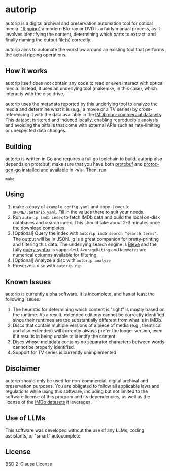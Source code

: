 # autorip

autorip is a digital archival and preservation automation tool for
optical media. ["Ripping"](https://en.wikipedia.org/wiki/Ripping) a
modern Blu-ray or DVD is a fairly manual process, as it involves
identifying the content, determining which parts to extract, and
finally naming the output file(s) correctly.

autorip aims to automate the workflow around an existing tool that
performs the actual ripping operations.

## How it works

autorip itself does not contain any code to read or even interact with
optical media. Instead, it uses an underlying tool (makemkv, in this
case), which interacts with the disc drive.

autorip uses the metadata reported by this underlying tool to analyze
the media and determine what it is (e.g., a movie or a TV series) by
cross-referencing it with the data available in the [IMDb
non-commercial
datasets](https://developer.imdb.com/non-commercial-datasets/).  This
dataset is stored and indexed locally, enabling reproducible analysis
and avoiding the pitfalls that come with external APIs such as
rate-limiting or unexpected data changes.

## Building

autorip is written in [Go](https://go.dev/) and requires a full go
toolchain to build. autorip also depends on protobuf; make sure that
you have both [protobuf](https://protobuf.dev/downloads/) and
[protoc-gen-go](https://protobuf.dev/getting-started/gotutorial/#compiling-protocol-buffers)
installed and available in `PATH`. Then, run

```
make
```

## Using

1. make a copy of `example_config.yaml` and copy it over to
   `$HOME/.autorip.yaml`. Fill in the values there to suit your needs.
1. Run `autorip imdb index` to fetch IMDb data and build the local
   on-disk databases and search index. This should take about 2-3
   minutes once the download completes.
1. [Optional] Query the index with `autorip imdb search "search
   terms"`. The output will be in JSON. [jq](https://jqlang.org/) is a
   great companion for pretty-printing and filtering this data. The
   underlying search engine is [Bleve](https://blevesearch.com/) and
   the fully [query
   syntax](https://blevesearch.com/docs/Query-String-Query/) is
   supported. `AverageRating` and `NumVotes` are numerical columns
   available for filtering.
1. [Optional] Analyze a disc with `autorip analyze`
1. Preserve a disc with `autorip rip`

## Known Issues

autorip is currently alpha software. It is incomplete, and has at
least the following issues:

1. The heuristic for determining which content is "right" is mostly
   based on the runtime. As a result, extended editions cannot be
   correctly identified since their runtimes are too substantially
   different from what is in IMDb.
1. Discs that contain multiple versions of a piece of media (e.g.,
   theatrical and also extended) will currently always prefer the
   longer version, even if it results in being unable to identify the
   content.
1. Discs whose metadata contains no separator characters between words
   cannot be properly identified.
1. Support for TV series is currently unimplemented.

## Disclaimer

autorip should only be used for non-commercial, digital archival and
preservation purposes. You are obligated to follow all applicable laws
and regulations while using this software, including but not limited
to the software license of this program and its dependencies, as well
as the license of the [IMDb
datasets](https://developer.imdb.com/non-commercial-datasets/) it
leverages.

## Use of LLMs

This software was developed without the use of any LLMs, coding
assistants, or "smart" autocomplete.

## License

BSD 2-Clause License
